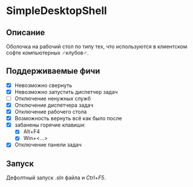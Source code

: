 # SimpleDesktopShell

## Описание

Оболочка на рабочий стол по типу тех, что используются в клиентском софте компьютерных ♂️клубов♂️.

## Поддерживаемые фичи

- [x] Невозможно свернуть
- [x] Невозможно запустить диспетчер задач
- [ ] Отключение ненужных служб
- [x] Отключение диспетчера задач
- [x] Отключение рабочего стола
- [x] Возможность вернуть всё как было после
- [x] забанены горячие клавиши:
    - [x] Alt+F4
    - [x] Win+<...>
- [x] Отключение панели задач

## Запуск

Дефолтный запуск *.sln* файла и *Ctrl+F5*.
